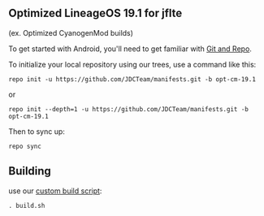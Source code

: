 
Optimized LineageOS 19.1 for jflte
---------------
(ex. Optimized CyanogenMod builds)

To get started with Android, you'll need to get
familiar with [Git and Repo](http://source.android.com/source/using-repo.html).

To initialize your local repository using our trees, use a command like this:

    repo init -u https://github.com/JDCTeam/manifests.git -b opt-cm-19.1

or

    repo init --depth=1 -u https://github.com/JDCTeam/manifests.git -b opt-cm-19.1

Then to sync up:

    repo sync

Building
---------------


use our [custom build script](https://github.com/JDCTeam/android_vendor_jdc/blob/opt-cm-19.1/build.sh):

    . build.sh

